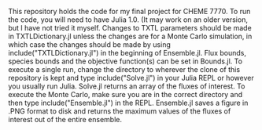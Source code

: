 This repository holds the code for my final project for CHEME 7770.
To run the code, you will need to have Julia 1.0. (It may work on an older version, but I have not tried it myself.
Changes to TXTL parameters should be made in TXTLDictionary.jl unless the changes are for a Monte Carlo simulation, in which case the changes should be made by using include("TXTLDictionary.jl") in the beginning of Ensemble.jl.
Flux bounds, species bounds and the objective function(s) can be set in Bounds.jl.
To execute a single run, change the directory to wherever the clone of this repository is kept and type include("Solve.jl") in your Julia REPL or however you usually run Julia.
Solve.jl returns an array of the fluxes of interest.
To execute the Monte Carlo, make sure you are in the correct directory and then type include("Ensemble.jl") in the REPL.
Ensemble.jl saves a figure in .PNG format to disk and returns the maximum values of the fluxes of interest out of the entire ensemble.
